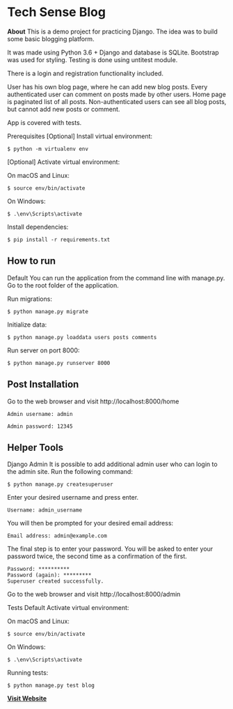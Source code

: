 # Tech Sense Blog

**About**
This is a demo project for practicing Django. The idea was to build some basic blogging platform.

It was made using Python 3.6 + Django and database is SQLite. Bootstrap was used for styling. Testing is done using untitest module.

There is a login and registration functionality included.

User has his own blog page, where he can add new blog posts. Every authenticated user can comment on posts made by other users. Home page is paginated list of all posts. Non-authenticated users can see all blog posts, but cannot add new posts or comment.

App is covered with tests.

Prerequisites
[Optional] Install virtual environment:

```
$ python -m virtualenv env
```
[Optional] Activate virtual environment:

On macOS and Linux:
```
$ source env/bin/activate
```
On Windows:
```
$ .\env\Scripts\activate
```
Install dependencies:
```
$ pip install -r requirements.txt
```
## How to run
Default
You can run the application from the command line with manage.py. Go to the root folder of the application.

Run migrations:
```
$ python manage.py migrate
```

Initialize data:
```
$ python manage.py loaddata users posts comments
```
Run server on port 8000:
```
$ python manage.py runserver 8000
```

## Post Installation
Go to the web browser and visit http://localhost:8000/home

```
Admin username: admin

Admin password: 12345
```

## Helper Tools
Django Admin
It is possible to add additional admin user who can login to the admin site. Run the following command:
```
$ python manage.py createsuperuser
```
Enter your desired username and press enter.
```
Username: admin_username
```
You will then be prompted for your desired email address:

```
Email address: admin@example.com
```
The final step is to enter your password. You will be asked to enter your password twice, the second time as a confirmation of the first.
```
Password: **********
Password (again): *********
Superuser created successfully.
```
Go to the web browser and visit http://localhost:8000/admin

Tests
Default
Activate virtual environment:

On macOS and Linux:
```
$ source env/bin/activate
```
On Windows:
```
$ .\env\Scripts\activate
```
Running tests:
```
$ python manage.py test blog
```
**[Visit Website](https://techsenseblog.herokuapp.com)**
